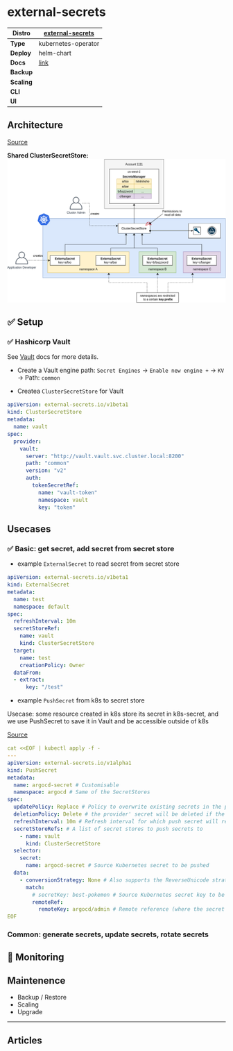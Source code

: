 # external-secrets

|**Distro**|[external-secrets](https://external-secrets.io)|
|-|-|
|**Type**|kubernetes-operator|
|**Deploy**|helm-chart|
|**Docs**|[link](https://external-secrets.io/latest/)|
|**Backup**||
|**Scaling**||
|**CLI**||
|**UI**||

## Architecture

[Source](https://external-secrets.io/v0.8.1/guides/multi-tenancy/)

**Shared ClusterSecretStore:** 
![Shared ClusterSecretStore diagram](.img/external-secrets-shared-cluster-secret-store.png)

## :white_check_mark: Setup

### :white_check_mark: Hashicorp Vault

See [Vault](vault.md) docs for more details.

- Create a Vault engine path:
  `Secret Engines` -> `Enable new engine +` -> `KV` -> Path: `common`

- Createa `ClusterSecretStore` for Vault

```yaml
apiVersion: external-secrets.io/v1beta1
kind: ClusterSecretStore
metadata:
  name: vault
spec:
  provider:
    vault:
      server: "http://vault.vault.svc.cluster.local:8200"
      path: "common"
      version: "v2"
      auth:
        tokenSecretRef:
          name: "vault-token"
          namespace: vault
          key: "token"
```

## Usecases

### :white_check_mark: Basic: get secret, add secret from secret store

- example `ExternalSecret` to read secret from secret store

```yaml
apiVersion: external-secrets.io/v1beta1
kind: ExternalSecret
metadata:
  name: test
  namespace: default
spec:
  refreshInterval: 10m
  secretStoreRef:
    name: vault
    kind: ClusterSecretStore
  target:
    name: test
    creationPolicy: Owner
  dataFrom:
  - extract:
      key: "/test"
```

- example `PushSecret` from k8s to secret store

Usecase: some resource created in k8s store its secret in k8s-secret,
and we use PushSecret to save it in Vault and be accessible outside of k8s

[Source](https://external-secrets.io/latest/guides/pushsecrets/)

```yaml
cat <<EOF | kubectl apply -f -
---
apiVersion: external-secrets.io/v1alpha1
kind: PushSecret
metadata:
  name: argocd-secret # Customisable
  namespace: argocd # Same of the SecretStores
spec:
  updatePolicy: Replace # Policy to overwrite existing secrets in the provider on sync
  deletionPolicy: Delete # the provider' secret will be deleted if the PushSecret is deleted
  refreshInterval: 10m # Refresh interval for which push secret will reconcile
  secretStoreRefs: # A list of secret stores to push secrets to
    - name: vault
      kind: ClusterSecretStore
  selector:
    secret:
      name: argocd-secret # Source Kubernetes secret to be pushed
  data:
    - conversionStrategy: None # Also supports the ReverseUnicode strategy
      match:
        # secretKey: best-pokemon # Source Kubernetes secret key to be pushed (comment out to push all keys)
        remoteRef:
          remoteKey: argocd/admin # Remote reference (where the secret is going to be pushed)
EOF
```

### Common: generate secrets, update secrets, rotate secrets

## :arrows_counterclockwise: Monitoring



## Maintenence

- Backup / Restore
- Scaling
- Upgrade

---

## Articles
